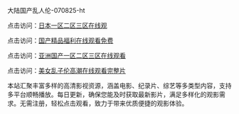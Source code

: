 大陆国产乱人伦-070825-ht

点击访问：<a href="https://heiliaoga6s9v.pages.dev">日本一区二区三区在线观</a>

点击访问：<a href="https://heiliaoow5kzm.pages.dev">国产精品福利在线观看免费</a>

点击访问：<a href="https://heiliao2dmwwy.pages.dev">亚洲国产一区二区三区在线观看</a>

点击访问：<a href="https://heiliaoll4qsx.pages.dev">美女乱子伦高潮在线观看完整片</a>

本站汇聚丰富多样的高清影视资源，涵盖电影、纪录片、综艺等多类型内容，支持多平台顺畅播放。每日更新，确保您能及时获取最新影片，满足多样化的观影需求。无需注册，轻松点击观看，致力于带来优质便捷的观影体验。

<span style="display:none;">[Canonical link](）</span>
